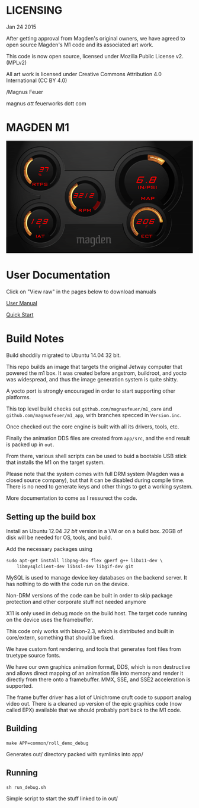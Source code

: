 # LICENSING
Jan 24 2015


After getting approval from Magden's original owners, we have agreed
to open source Magden's M1 code and its associated art work.

This code is now open source, licensed under Mozilla Public License
v2. (MPLv2)

All art work is licensed under Creative Commons Attribution 4.0
International (CC BY 4.0)

/Magnus Feuer

magnus _att_ feuerworks dott com

# MAGDEN M1 
![Magden](https://raw.githubusercontent.com/magnusfeuer/m1/master/screenshot.png)

# User Documentation
Click on "View raw" in the pages below to download manuals

[User Manual](https://github.com/magnusfeuer/m1/blob/master/M1%20Userguide%20MAN%20080607-05.pdf)

[Quick Start](https://github.com/magnusfeuer/m1/blob/master/M1%20Quick%20Start%2003.pdf)


# Build Notes

Build shoddily migrated to Ubuntu 14.04 32 bit.

This repo builds an image that targets the original Jetway computer
that powered the m1 box. It was created before angstrom, buildroot,
and yocto was widespread, and thus the image generation system is
quite shitty.

A yocto port is strongly encouraged in order to start supporting other
platforms.

This top level build checks out ```github.com/magnusfeuer/m1_core```
and ```github.com/magnusfeuer/m1_app```, with branches specced in ```Version.inc```.

Once checked out the core engine is built with all its drivers, tools, etc.

Finally the animation DDS files are created from ```app/src```, and the end
result is packed up in ```out```.

From there, various shell scripts can be used to buid a bootable USB
stick that installs the M1 on the target system.

Please note that the system comes with full DRM system (Magden was a
closed source company), but that it can be disabled during compile
time. There is no need to generate keys and other things to get a
working system.

More documentation to come as I ressurect the code.

## Setting up the build box

Install an Ubuntu 12.04 *32 bit* version in a VM or on a build
box. 20GB of disk will be needed for OS, tools, and build.

Add the necessary packages using

    sudo apt-get install libpng-dev flex gperf g++ libx11-dev \
        libmysqlclient-dev libssl-dev libgif-dev git

MySQL is used to manage device key databases on the backend server. It
has nothing to do with the code run on the device.

Non-DRM versions of the code can be built in order to skip package
protection and other corporate stuff not needed anymore

X11 is only used in debug mode on the build host. The target code
running on the device uses the framebuffer.

This code only works with bison-2.3, which is distributed and built in
core/extern, something that should be fixed.

We have custom font rendering, and tools that generates font files
from truetype source fonts.

We have our own graphics animation format, DDS, which is non
destructive and allows direct mapping of an animation file into memory
and render it directly from there onto a framebuffer. MMX, SSE, and
SSE2 acceleration is supported.

The frame buffer driver has a lot of Unichrome cruft code to support
analog video out. There is a cleaned up version of the epic graphics
code (now called EPX) available that we should probably port back to
the M1 code.

## Building

    make APP=common/roll_demo_debug

Generates out/ directory packed with symlinks into app/

## Running

    sh run_debug.sh

Simple script to start the stuff linked to in out/
